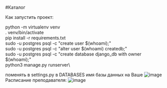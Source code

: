#Каталог

Как запустить проект:

python -m virtualenv venv \
. venv/bin/activate\
pip install -r requirements.txt \
sudo -u postgres psql -c "create user $(whoami);" \
sudo -u postgres psql -c "alter user $(whoami) createdb;" \
sudo -u postgres psql -c "create database django_db with owner $(whoami);" \
python3 manage.py runserver\

поменять в settings.py в DATABASES имя базы данных на Ваше
![image](https://user-images.githubusercontent.com/78315545/167538531-5cb6d5c4-94a5-4617-87a6-2420f0107783.png)
Расписание преподавателя:
![image](https://user-images.githubusercontent.com/78315545/167538728-653a0f23-5c67-45be-8d72-89bfa85ed0c9.png)
